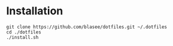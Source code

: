 # Installation

```
git clone https://github.com/blasee/dotfiles.git ~/.dotfiles
cd ./dotfiles
./install.sh
```
